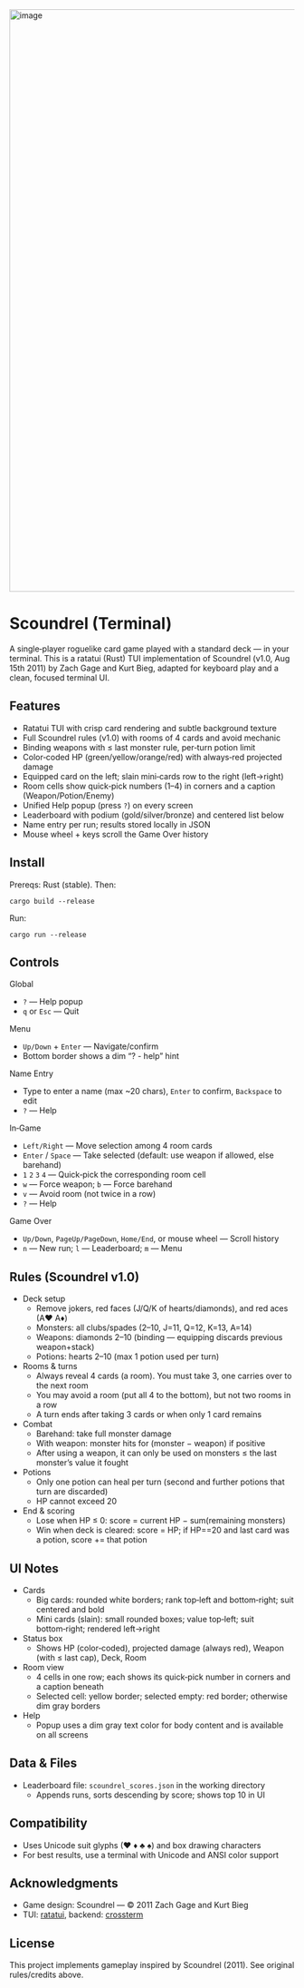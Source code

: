 <img width="943" height="1027" alt="image" src="https://github.com/user-attachments/assets/165878bf-f632-4ab3-92a0-15209d079381" />


# Scoundrel (Terminal)

A single‑player roguelike card game played with a standard deck — in your terminal.
This is a ratatui (Rust) TUI implementation of Scoundrel (v1.0, Aug 15th 2011) by
Zach Gage and Kurt Bieg, adapted for keyboard play and a clean, focused terminal UI.

## Features

- Ratatui TUI with crisp card rendering and subtle background texture
- Full Scoundrel rules (v1.0) with rooms of 4 cards and avoid mechanic
- Binding weapons with ≤ last monster rule, per‑turn potion limit
- Color‑coded HP (green/yellow/orange/red) with always‑red projected damage
- Equipped card on the left; slain mini‑cards row to the right (left→right)
- Room cells show quick‑pick numbers (1–4) in corners and a caption (Weapon/Potion/Enemy)
- Unified Help popup (press `?`) on every screen
- Leaderboard with podium (gold/silver/bronze) and centered list below
- Name entry per run; results stored locally in JSON
- Mouse wheel + keys scroll the Game Over history

## Install

Prereqs: Rust (stable). Then:

```
cargo build --release
```

Run:

```
cargo run --release
```

## Controls

Global
- `?` — Help popup
- `q` or `Esc` — Quit

Menu
- `Up/Down` + `Enter` — Navigate/confirm
- Bottom border shows a dim “? - help” hint

Name Entry
- Type to enter a name (max ~20 chars), `Enter` to confirm, `Backspace` to edit
- `?` — Help

In‑Game
- `Left/Right` — Move selection among 4 room cards
- `Enter` / `Space` — Take selected (default: use weapon if allowed, else barehand)
- `1` `2` `3` `4` — Quick‑pick the corresponding room cell
- `w` — Force weapon; `b` — Force barehand
- `v` — Avoid room (not twice in a row)
- `?` — Help

Game Over
- `Up/Down`, `PageUp/PageDown`, `Home/End`, or mouse wheel — Scroll history
- `n` — New run; `l` — Leaderboard; `m` — Menu

## Rules (Scoundrel v1.0)

- Deck setup
  - Remove jokers, red faces (J/Q/K of hearts/diamonds), and red aces (A♥ A♦)
  - Monsters: all clubs/spades (2–10, J=11, Q=12, K=13, A=14)
  - Weapons: diamonds 2–10 (binding — equipping discards previous weapon+stack)
  - Potions: hearts 2–10 (max 1 potion used per turn)
- Rooms & turns
  - Always reveal 4 cards (a room). You must take 3, one carries over to the next room
  - You may avoid a room (put all 4 to the bottom), but not two rooms in a row
  - A turn ends after taking 3 cards or when only 1 card remains
- Combat
  - Barehand: take full monster damage
  - With weapon: monster hits for (monster − weapon) if positive
  - After using a weapon, it can only be used on monsters ≤ the last monster’s value it fought
- Potions
  - Only one potion can heal per turn (second and further potions that turn are discarded)
  - HP cannot exceed 20
- End & scoring
  - Lose when HP ≤ 0: score = current HP − sum(remaining monsters)
  - Win when deck is cleared: score = HP; if HP==20 and last card was a potion, score += that potion

## UI Notes

- Cards
  - Big cards: rounded white borders; rank top‑left and bottom‑right; suit centered and bold
  - Mini cards (slain): small rounded boxes; value top‑left; suit bottom‑right; rendered left→right
- Status box
  - Shows HP (color‑coded), projected damage (always red), Weapon (with ≤ last cap), Deck, Room
- Room view
  - 4 cells in one row; each shows its quick‑pick number in corners and a caption beneath
  - Selected cell: yellow border; selected empty: red border; otherwise dim gray borders
- Help
  - Popup uses a dim gray text color for body content and is available on all screens

## Data & Files

- Leaderboard file: `scoundrel_scores.json` in the working directory
  - Appends runs, sorts descending by score; shows top 10 in UI

## Compatibility

- Uses Unicode suit glyphs (♥ ♦ ♣ ♠) and box drawing characters
- For best results, use a terminal with Unicode and ANSI color support

## Acknowledgments

- Game design: Scoundrel — © 2011 Zach Gage and Kurt Bieg
- TUI: [ratatui](https://github.com/ratatui-org/ratatui), backend: [crossterm](https://github.com/crossterm-rs/crossterm)

## License

This project implements gameplay inspired by Scoundrel (2011). See original rules/credits above.
